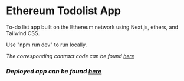 # Ethereum Todolist App

To-do list app built on the Ethereum network using Next.js, ethers, and Tailwind CSS.

Use "npm run dev" to run locally.

_The corresponding contract code can be found [here](https://github.com/joshuascan/eth-todolist-contract)_

### _Deployed app can be found [here](https://todolist-dapp-eight.vercel.app/)_
